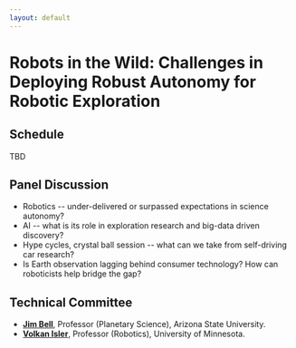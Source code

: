 ```yaml
---
layout: default
---
```


# **Robots in the Wild: Challenges in Deploying Robust Autonomy for Robotic Exploration**

## **Schedule**

TBD

## **Panel Discussion**

* Robotics -- under-delivered or surpassed expectations in science autonomy? 
* AI -- what is its role in exploration research and big-data driven discovery?
* Hype cycles, crystal ball session -- what can we take from self-driving car research?
* Is Earth observation lagging behind consumer technology? How can roboticists help bridge the gap?


## **Technical Committee**

* [**Jim Bell**](http://jimbell.sese.asu.edu/), Professor (Planetary Science), Arizona State University. 
* [**Volkan Isler**](https://www-users.cs.umn.edu/~isler/), Professor (Robotics), University of Minnesota. 